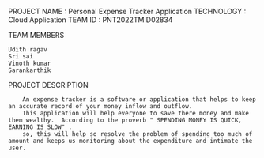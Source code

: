 
   PROJECT NAME     : Personal Expense Tracker Application
   TECHNOLOGY       : Cloud Application
   TEAM ID          : PNT2022TMID02834
    
   TEAM MEMBERS
    
    Udith ragav
    Sri sai
    Vinoth kumar
    Sarankarthik
   
   PROJECT DESCRIPTION
   
        An expense tracker is a software or application that helps to keep an accurate record of your money inflow and outflow.
        This application will help everyone to save there money and make them wealthy.  According to the proverb " SPENDING MONEY IS QUICK, EARNING IS SLOW" .
        so, this will help so resolve the problem of spending too much of amount and keeps us monitoring about the expenditure and intimate the user.
